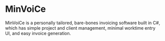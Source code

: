 # MinVoiCe
MinVoiCe is a personally tailored, bare-bones invoicing software built in C#, which has simple project and client management, minimal worktime entry UI, and easy invoice generation.
